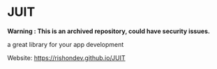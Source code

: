 # JUIT
**Warning : This is an archived repository, could have security issues.**

a great library for your app development

Website: https://rishondev.github.io/JUIT
